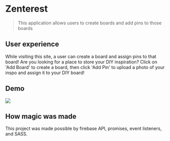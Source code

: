 # Zenterest
> This application allows users to create boards and add pins to those boards

## User experience
While visiting this site, a user can create a board and assign pins to that board! Are you looking for a place to store your DIY inspiration? Click on 'Add Board' to create a board, then click 'Add Pin' to upload a photo of your inspo and assign it to your DIY board!

## Demo
![](http://g.recordit.co/GsrMhmzxHa.gif)

## How magic was made
This project was made possible by firebase API, promises, event listeners, and SASS.
